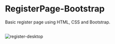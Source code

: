 # RegisterPage-Bootstrap
Basic register page using HTML, CSS and Bootstrap.<br><br>

![register-desktop](https://github.com/user-attachments/assets/8b6179fd-79f4-42ee-975e-3a54d6028b82)



